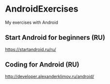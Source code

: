 # AndroidExercises
My exercises with Android

## Start Android for beginners (RU)
https://startandroid.ru/ru/

## Coding for Android (RU)
http://developer.alexanderklimov.ru/android/
